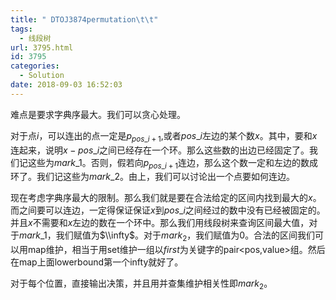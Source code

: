 ```yaml
---
title: " DTOJ3874permutation\t\t"
tags:
  - 线段树
url: 3795.html
id: 3795
categories:
  - Solution
date: 2018-09-03 16:52:03
---
```


难点是要求字典序最大。我们可以贪心处理。

对于点$i$，可以连出的点一定是$p_{pos\_i+1}$,或者$pos\_i$左边的某个数$x$。其中，要和$x$连起来，说明$x-pos\_i$之间已经存在一个环。那么这些数的出边已经固定了。我们记这些为$mark\_1$。否则，假若向$p_{pos\_i+1}$连边，那么这个数一定和左边的数成环了。我们记这些为$mark\_2$。由上，我们可以讨论出一个点要如何连边。

现在考虑字典序最大的限制。那么我们就是要在合法给定的区间内找到最大的$x$。而之间要可以连边，一定得保证保证$x$到$pos\_i$之间经过的数中没有已经被固定的。并且$x$不需要和$x$左边的数在一个环中。那么我们用线段树来查询区间最大值，对于$mark\_1$，我们赋值为$\\infty$。对于$mark_2$，我们赋值为$0$。合法的区间我们可以用map维护，相当于用set维护一组以$first$为关键字的pair<pos,value>组。然后在map上面lowerbound第一个infty就好了。

对于每个位置，直接输出决策，并且用并查集维护相关性即$mark_2$。